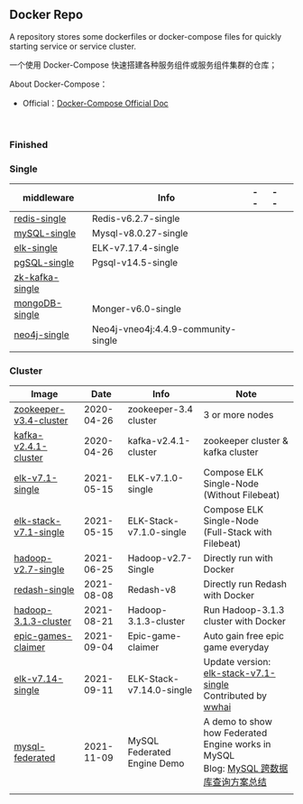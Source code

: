 ## Docker Repo

A repository stores some dockerfiles or docker-compose files for quickly starting service or service cluster.

一个使用 Docker-Compose 快速搭建各种服务组件或服务组件集群的仓库；

About Docker-Compose：

-   Official：[Docker-Compose Official Doc](https://docs.docker.com/compose/)

<br/>

### Finished

### Single

| middleware                                                                                    | Info                                | --  | --  |     |
| --------------------------------------------------------------------------------------------- | ----------------------------------- | --- | --- | --- |
| [redis-single](https://github.com/Hard-it-le/docker-compose-hub/tree/main/redis/redis-single) | Redis-v6.2.7-single                 |     |     |     |
| [mySQL-single](https://github.com/Hard-it-le/docker-compose-hub/tree/main/mysql/mysql-single) | Mysql-v8.0.27-single                |     |     |     |
| [elk-single](https://github.com/Hard-it-le/docker-compose-hub/tree/main/es-logs-kibana)       | ELK-v7.17.4-single                  |     |     |     |
| [pgSQL-single](https://github.com/Hard-it-le/docker-compose-hub/tree/main/pgsql)              | Pgsql-v14.5-single                  |     |     |     |
| [zk-kafka-single](https://github.com/Hard-it-le/docker-compose-hub/tree/main/zk-kafka)        |                                     |     |     |     |
| [mongoDB-single](https://github.com/Hard-it-le/docker-compose-hub/tree/main/mongoDB)          | Monger-v6.0-single                  |     |     |     |
| [neo4j-single](https://github.com/Hard-it-le/docker-compose-hub/tree/main/neo4j)              | Neo4j-vneo4j:4.4.9-community-single |     |     |     |
|                                                                                               |                                     |     |     |     |

### Cluster

| Image                                                                                           | Date       | Info                        | Note                                                                                                                                                                |
| ----------------------------------------------------------------------------------------------- | ---------- | --------------------------- | ------------------------------------------------------------------------------------------------------------------------------------------------------------------- |
| [zookeeper-v3.4-cluster](https://github.com/JasonkayZK/docker_repo/tree/zookeeper-v3.4-cluster) | 2020-04-26 | zookeeper-3.4 cluster       | 3 or more nodes                                                                                                                                                     |
| [kafka-v2.4.1-cluster](https://github.com/JasonkayZK/docker_repo/tree/kafka-v2.4.1-cluster)     | 2020-04-26 | kafka-v2.4.1-cluster        | zookeeper cluster & kafka cluster                                                                                                                                   |
| [elk-v7.1-single](https://github.com/JasonkayZK/docker_repo/tree/elk-v7.1-single)               | 2021-05-15 | ELK-v7.1.0-single           | Compose ELK Single-Node<br />(Without Filebeat)                                                                                                                     |
| [elk-stack-v7.1-single](https://github.com/JasonkayZK/docker_repo/tree/elk-stack-v7.1-single)   | 2021-05-15 | ELK-Stack-v7.1.0-single     | Compose ELK Single-Node<br />(Full-Stack with Filebeat)                                                                                                             |
| [hadoop-v2.7-single](https://github.com/JasonkayZK/docker_repo/tree/hadoop-v2.7-single)         | 2021-06-25 | Hadoop-v2.7-Single          | Directly run with Docker                                                                                                                                            |
| [redash-single](https://github.com/JasonkayZK/docker_repo/tree/redash-single)                   | 2021-08-08 | Redash-v8                   | Directly run Redash with Docker                                                                                                                                     |
| [hadoop-3.1.3-cluster](https://github.com/JasonkayZK/docker_repo/tree/hadoop-3.1.3-cluster)     | 2021-08-21 | Hadoop-3.1.3-cluster        | Run Hadoop-3.1.3 cluster with Docker                                                                                                                                |
| [epic-games-claimer](https://github.com/JasonkayZK/docker_repo/tree/epic-games-claimer)         | 2021-09-04 | Epic-game-claimer           | Auto gain free epic game everyday                                                                                                                                   |
| [elk-v7.14-single](https://github.com/JasonkayZK/docker_repo/tree/elk-v7.14-single)             | 2021-09-11 | ELK-Stack-v7.14.0-single    | Update version: [elk-stack-v7.1-single](https://github.com/JasonkayZK/docker_repo/tree/elk-stack-v7.1-single)<br />Contributed by [wwhai](https://github.com/wwhai) |
| [mysql-federated](https://github.com/JasonkayZK/docker-repo/tree/mysql-federated)               | 2021-11-09 | MySQL Federated Engine Demo | A demo to show how Federated Engine works in MySQL<br />Blog: [MySQL 跨数据库查询方案总结](https://jasonkayzk.github.io/2021/11/09/MySQL跨数据库查询方案总结/)      |
|                                                                                                 |            |                             |                                                                                                                                                                     |
